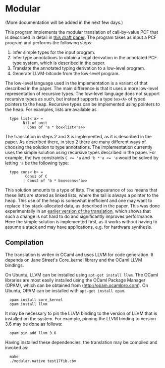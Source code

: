 # Modular
(More documentation will be added in the next few days.)

This program implements the modular translation of call-by-value PCF
that is described in detail in
[this draft paper](http://www2.tcs.ifi.lmu.de/~schoepp/Docs/modular.pdf).
The program takes as input a PCF program and performs the following steps:

  1. Infer simple types for the input program.
  2. Infer type annotations to obtain a legal derivation in the
     annotated PCF type system, which is described in the paper.
  3. Translate the annotated typing derivation to a low-level program.
  4. Generate LLVM-bitcode from the low-level program.

The low-level language used in the implementation is a variant of that described in the paper. The main difference is that it uses a more low-level
representation of recursive types. The low-level language does not support recursive types as such, but instead supports a type `box<A>` of typed
pointers to the heap. Recursive types can be implemented using pointers to the heap. For examples, lists are available as
```
  type list<'a> =
        Nil of unit
        | Cons of 'a * box<list<'a>>
```

The translation in steps 2 and 3 is implemented, as it is described in the paper. As described there, in step 2 there are many different ways of choosing
the solution to type annotations. The implementation currently uses the simple solution using recursive types described in the paper. For example, the two
constraints `C <= 'a` and `'b *'a <= 'a` would be solved by letting `'a` be the following type:
```
  type cons<'b> =
         Cons1 of C
        | Cons2 of 'b * box<cons<'b>>
```
This solution amounts to a type of lists. The appearance of `box` means that these lists are stored as linked lists, where the tail is always a pointer to
the heap. This use of the heap is somewhat inefficient and one may want to replace it by stack-allocated data, as described in the paper. This was done
experimentally in an [earlier version of the translation](https://github.com/uelis/cbv2int), which shows that such a change is not hard to do and significantly improves
performance. Here the simple solution is implemented first, as it works without having to assume a stack and may have applications, e.g. for hardware synthesis.


## Compilation

The translation is writen in OCaml and uses LLVM for code generation. It depends on Jane Street's Core_kernel library and the OCaml LLVM bindings.

On Ubuntu, LLVM can be installed using `apt-get install llvm`. The OCaml
libraries are most easily installed using the OCaml Package Manager (OPAM),
which can be obtained from (http://opam.ocamlpro.com). On Ubuntu, OPAM can be installed with `apt-get install opam`.

```
  opam install core_kernel
  opam install llvm
```

It may be necessary to pin the LLVM binding to the version of LLVM that is
installed on the system. For example, pinning the LLVM binding to version 3.6 may be done as follows:

```
  opam pin add llvm 3.6
```

Having installed these dependencies, the translation may be compiled and invoked as:

```
  make
  ./modular.native test17fib.cbv
```

